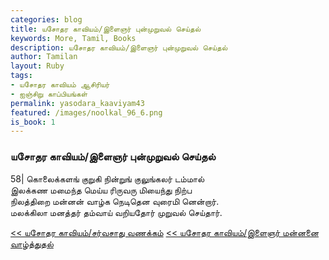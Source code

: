 ```yaml
---  
categories: blog  
title: யசோதர காவியம்/இளைஞர் புன்முறுவல் செய்தல்
keywords: More, Tamil, Books  
description: யசோதர காவியம்/இளைஞர் புன்முறுவல் செய்தல்
author: Tamilan  
layout: Ruby  
tags:     
- யசோதர காவியம் ஆசிரியர்
- ஐஞ்சிறு காப்பியங்கள்
permalink: yasodara_kaaviyam43  
featured: /images/noolkal_96_6.png  
is_book: 1
---  
```



### யசோதர காவியம்/இளைஞர் புன்முறுவல் செய்தல்

58| கொலைக்களங் குறுகி நின்றுங் குலுங்கலர் டம்மால்  
இலக்கண மமைந்த மெய்ய ரிருவரு மியைந்து நிற்ப  
நிலத்திறை மன்னன் வாழ்க நெடிதென வுரைமி னென்றார்.  
மலக்கிலா மனத்தர் தம்வாய் வறியதோர் முறுவல் செய்தார்.

[<< யசோதர காவியம்/சர்வசாது வணக்கம்](yasodara_kaaviyam42) [<< யசோதர காவியம்/இளைஞர் மன்னனை வாழ்த்துதல்](yasodara_kaaviyam44)


